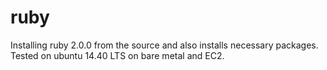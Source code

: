 # ruby
Installing ruby 2.0.0 from the source and also installs necessary packages. Tested on ubuntu 14.40 LTS on bare metal and EC2. 

